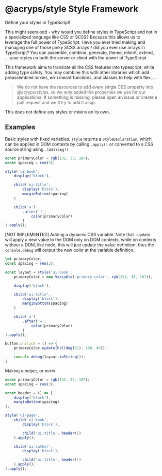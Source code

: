 # @acryps/style Style Framework
Define your styles in TypeScript!

This might seem odd - why would you define styles in TypeScript and not in a specialized language like CSS or SCSS?
Because this allows us to leverage the full power of TypeScript.
Have you ever tried making and managing one of those janky SCSS arrays / did you ever use arrays in TypeScript?
You can assemble, combine, generate, theme, inherit, extend, ... your styles on both the server or client with the power of TypeScript.

This framework aims to translate all the CSS features into typescript, while adding type safety.
You may combine this with other libraries which add preassembled mixins, err i meant functions, and classes to help with flex, ...

> We do not have the resources to add every single CSS property into @acryps/styles, so we only added the properties we use for our applications. 
> If something is missing, please open an issue or create a pull request and we'll try to add it asap.

This does not define any styles or mixins on its own.

## Examples
Basic styles with fixed variables.
`style` returns a `StyleDeclaration`, which can be applied in DOM contexts by calling `.apply()` or converted to a CSS source string using `.toString()`

```ts
const primaryColor = rgb(132, 33, 187);
const spacing = rem(3);

style('ui-book',
	display('block'),

	child('ui-title',
		display('block'),
		marginBottom(spacing)
	)

	child('a')
		.after('→',
			color(primaryColor)
		)
).apply();
```

[NOT IMPLEMENTED]
Adding a dynamic CSS variable.
Note that `.update` will apply a new value to the DOM only on DOM contexts, while on contexts without a DOM, like node, this will just update the value definition, thus the `console.debug` will output the new color at the variable definition.

```ts
let primaryColor;
const spacing = rem(3);

const layout = style('ui-book',
	primaryColor = new Variable('primary-color', rgb(132, 33, 187)),

	display('block'),

	child('ui-title',
		display('block'),
		marginBottom(spacing)
	)

	child('a')
		.after('→',
			color(primaryColor)
		)
).apply();

button.onclick = () => {
	primaryColor.update(hsl(deg(51), 100, 40));

	console.debug(layout.toString());
}
```

Making a helper, or *mixin*
```ts
const primaryColor = rgb(132, 33, 187);
const spacing = rem(3);

const header = () => [
	display('block'),
	marginBottom(spacing)
];

style('ui-page',
	child('ui-book',
		display('block'),

		child('ui-title', header())
	).apply();

	child('ui-author',
		display('block'),

		child('ui-title', header())
	).apply();
).apply();
```
